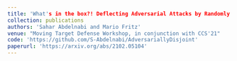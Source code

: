```yaml
---
title: 'What's in the box?! Deflecting Adversarial Attacks by Randomly Deploying Adversarially-Disjoint Models'
collection: publications
authors: 'Sahar Abdelnabi and Mario Fritz'
venue: "Moving Target Defense Workshop, in conjunction with CCS'21"
code: 'https://github.com/S-Abdelnabi/AdversariallyDisjoint'
paperurl: 'https://arxiv.org/abs/2102.05104'
---
```

